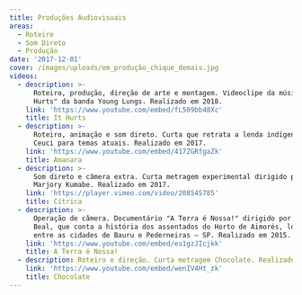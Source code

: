 ```yaml
---
title: Produções Audiovisuais
areas:
  - Roteiro
  - Som Direto
  - Produção
date: '2017-12-01'
cover: /images/uploads/em_produção_chique_demais.jpg
videos:
  - description: >-
      Roteiro, produção, direção de arte e montagem. Videoclipe da música "It
      Hurts" da banda Young Lungs. Realizado em 2018.
    link: 'https://www.youtube.com/embed/fL509bb48Xc'
    title: It Hurts
  - description: >-
      Roteiro, animação e som direto. Curta que retrata a lenda indígena de
      Ceuci para temas atuais. Realizado em 2017.
    link: 'https://www.youtube.com/embed/417ZGRfgaZk'
    title: Amanara
  - description: >-
      Som direto e câmera extra. Curta metragem experimental dirigido por
      Marjory Kumabe. Realizado em 2017.
    link: 'https://player.vimeo.com/video/208545785'
    title: Cítrica
  - description: >-
      Operação de câmera. Documentário "A Terra é Nossa!" dirigido por Priscila
      Beal, que conta a história dos assentados do Horto de Aimorés, localizado
      entre as cidades de Bauru e Pederneiras – SP. Realizado em 2015.
    link: 'https://www.youtube.com/embed/es1gzJIcjkk'
    title: A Terra é Nossa!
  - description: Roteiro e direção. Curta metragem Chocolate. Realizado em 2014.
    link: 'https://www.youtube.com/embed/wenIV4Ht_zk'
    title: Chocolate
---
```


